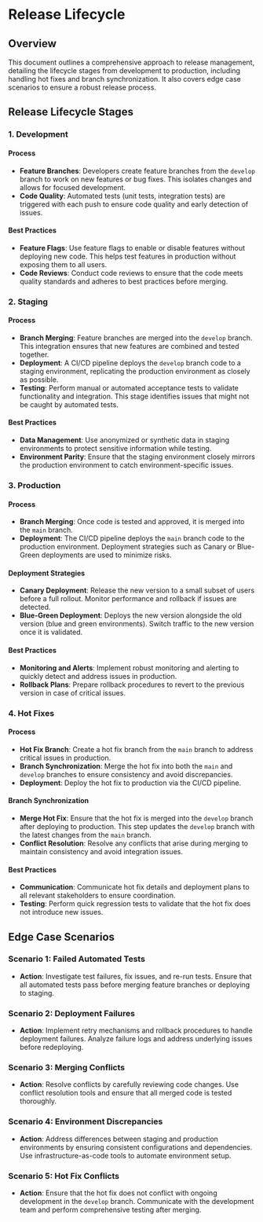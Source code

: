 # Release Lifecycle 

## Overview
This document outlines a comprehensive approach to release management, detailing the lifecycle stages from development to production, including handling hot fixes and branch synchronization. It also covers edge case scenarios to ensure a robust release process.

## Release Lifecycle Stages

### 1. Development

#### Process
- **Feature Branches**: Developers create feature branches from the `develop` branch to work on new features or bug fixes. This isolates changes and allows for focused development.
- **Code Quality**: Automated tests (unit tests, integration tests) are triggered with each push to ensure code quality and early detection of issues.

#### Best Practices
- **Feature Flags**: Use feature flags to enable or disable features without deploying new code. This helps test features in production without exposing them to all users.
- **Code Reviews**: Conduct code reviews to ensure that the code meets quality standards and adheres to best practices before merging.

### 2. Staging

#### Process
- **Branch Merging**: Feature branches are merged into the `develop` branch. This integration ensures that new features are combined and tested together.
- **Deployment**: A CI/CD pipeline deploys the `develop` branch code to a staging environment, replicating the production environment as closely as possible.
- **Testing**: Perform manual or automated acceptance tests to validate functionality and integration. This stage identifies issues that might not be caught by automated tests.

#### Best Practices
- **Data Management**: Use anonymized or synthetic data in staging environments to protect sensitive information while testing.
- **Environment Parity**: Ensure that the staging environment closely mirrors the production environment to catch environment-specific issues.

### 3. Production

#### Process
- **Branch Merging**: Once code is tested and approved, it is merged into the `main` branch.
- **Deployment**: The CI/CD pipeline deploys the `main` branch code to the production environment. Deployment strategies such as Canary or Blue-Green deployments are used to minimize risks.

#### Deployment Strategies
- **Canary Deployment**: Release the new version to a small subset of users before a full rollout. Monitor performance and rollback if issues are detected.
- **Blue-Green Deployment**: Deploys the new version alongside the old version (blue and green environments). Switch traffic to the new version once it is validated.


#### Best Practices
- **Monitoring and Alerts**: Implement robust monitoring and alerting to quickly detect and address issues in production.
- **Rollback Plans**: Prepare rollback procedures to revert to the previous version in case of critical issues.

### 4. Hot Fixes

#### Process
- **Hot Fix Branch**: Create a hot fix branch from the `main` branch to address critical issues in production.
- **Branch Synchronization**: Merge the hot fix into both the `main` and `develop` branches to ensure consistency and avoid discrepancies.
- **Deployment**: Deploy the hot fix to production via the CI/CD pipeline.

#### Branch Synchronization
- **Merge Hot Fix**: Ensure that the hot fix is merged into the `develop` branch after deploying to production. This step updates the `develop` branch with the latest changes from the `main` branch.
- **Conflict Resolution**: Resolve any conflicts that arise during merging to maintain consistency and avoid integration issues.

#### Best Practices
- **Communication**: Communicate hot fix details and deployment plans to all relevant stakeholders to ensure coordination.
- **Testing**: Perform quick regression tests to validate that the hot fix does not introduce new issues.

## Edge Case Scenarios

### Scenario 1: Failed Automated Tests
- **Action**: Investigate test failures, fix issues, and re-run tests. Ensure that all automated tests pass before merging feature branches or deploying to staging.

### Scenario 2: Deployment Failures
- **Action**: Implement retry mechanisms and rollback procedures to handle deployment failures. Analyze failure logs and address underlying issues before redeploying.

### Scenario 3: Merging Conflicts
- **Action**: Resolve conflicts by carefully reviewing code changes. Use conflict resolution tools and ensure that all merged code is tested thoroughly.

### Scenario 4: Environment Discrepancies
- **Action**: Address differences between staging and production environments by ensuring consistent configurations and dependencies. Use infrastructure-as-code tools to automate environment setup.

### Scenario 5: Hot Fix Conflicts
- **Action**: Ensure that the hot fix does not conflict with ongoing development in the `develop` branch. Communicate with the development team and perform comprehensive testing after merging.


